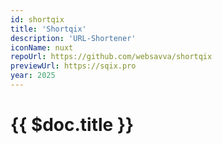 ```yaml
---
id: shortqix
title: 'Shortqix'
description: 'URL-Shortener'
iconName: nuxt
repoUrl: https://github.com/websavva/shortqix
previewUrl: https://sqix.pro
year: 2025
---
```



# {{ $doc.title }}